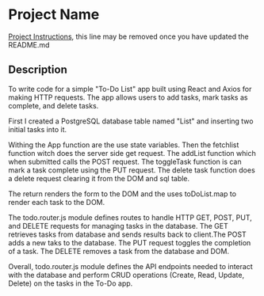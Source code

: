 # Project Name

[Project Instructions](./INSTRUCTIONS.md), this line may be removed once you have updated the README.md

## Description

To write code for a simple "To-Do List" app built using React and Axios for making HTTP requests. The app allows users to add tasks, mark tasks as complete, and delete tasks. 

First I created a PostgreSQL database table named "List" and inserting two initial tasks into it.

Withing the App function are the use state variables. Then the fetchlist function witch does the server side get request. The addList function which when submitted calls the POST request. The toggleTask function is can mark a task complete using the PUT request. The delete task function does a delete request clearing it from the DOM and sql table. 

The return renders the form to the DOM and the uses toDoList.map to render each task to the DOM. 

The todo.router.js module defines routes to handle HTTP GET, POST, PUT, and DELETE requests for managing tasks in the database. The GET retrieves tasks from database and sends results back to client.The POST adds a new taks to the database. The PUT request toggles the completion of a task. The DELETE removes a task from the database and DOM.

Overall, todo.router.js module defines the API endpoints needed to interact with the database and perform CRUD operations (Create, Read, Update, Delete) on the tasks in the To-Do app.

